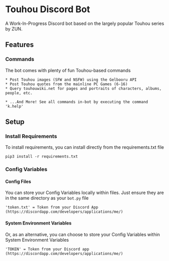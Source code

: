 # Touhou Discord Bot
A Work-In-Progress Discord bot based on the largely popular Touhou series by ZUN.

## Features
### Commands
The bot comes with plenty of fun Touhou-based commands
```
* Post Touhou images (SFW and NSFW) using the Gelbooru API
* Post Touhou quotes from the mainline PC Games (6-16)
* Query touhouwiki.net for pages and portraits of characters, albums, people, etc.

* ...And More! See all commands in-bot by executing the command 'k.help'
```

## Setup
### Install Requirements
To install requirements, you can install directly from the requirements.txt file
```
pip3 install -r requirements.txt
```

### Config Variables
#### Config Files
You can store your Config Variables locally within files. Just ensure they are in the same directory as your ```bot.py``` file
```
'token.txt' = Token from your Discord App (https://discordapp.com/developers/applications/me/)
```

#### System Environment Variables
Or, as an alternative, you can choose to store your Config Variables within  System Environment Variables
```
'TOKEN' = Token from your Discord app (https://discordapp.com/developers/applications/me/)
```
